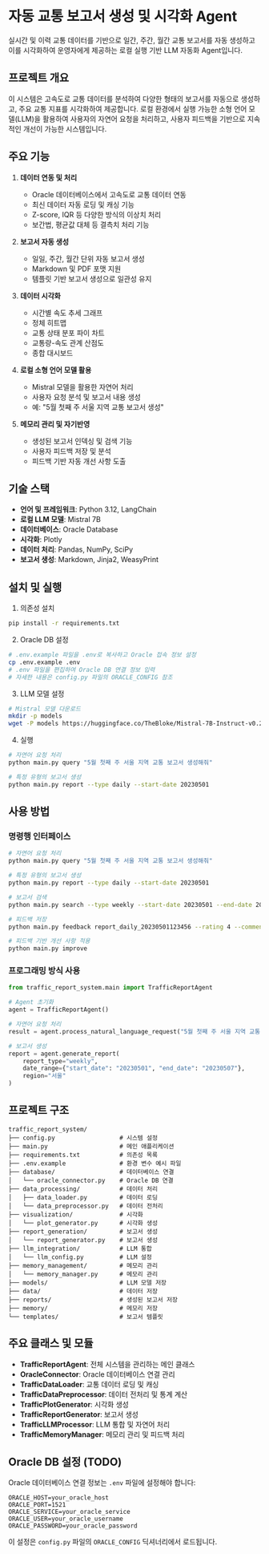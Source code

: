 # 자동 교통 보고서 생성 및 시각화 Agent

실시간 및 이력 교통 데이터를 기반으로 일간, 주간, 월간 교통 보고서를 자동 생성하고 이를 시각화하여 운영자에게 제공하는 로컬 실행 기반 LLM 자동화 Agent입니다.

## 프로젝트 개요

이 시스템은 고속도로 교통 데이터를 분석하여 다양한 형태의 보고서를 자동으로 생성하고, 주요 교통 지표를 시각화하여 제공합니다. 로컬 환경에서 실행 가능한 소형 언어 모델(LLM)을 활용하여 사용자의 자연어 요청을 처리하고, 사용자 피드백을 기반으로 지속적인 개선이 가능한 시스템입니다.

## 주요 기능

1. **데이터 연동 및 처리**
   - Oracle 데이터베이스에서 고속도로 교통 데이터 연동
   - 최신 데이터 자동 로딩 및 캐싱 기능
   - Z-score, IQR 등 다양한 방식의 이상치 처리
   - 보간법, 평균값 대체 등 결측치 처리 기능

2. **보고서 자동 생성**
   - 일일, 주간, 월간 단위 자동 보고서 생성
   - Markdown 및 PDF 포맷 지원
   - 템플릿 기반 보고서 생성으로 일관성 유지

3. **데이터 시각화**
   - 시간별 속도 추세 그래프
   - 정체 히트맵
   - 교통 상태 분포 파이 차트
   - 교통량-속도 관계 산점도
   - 종합 대시보드

4. **로컬 소형 언어 모델 활용**
   - Mistral 모델을 활용한 자연어 처리
   - 사용자 요청 분석 및 보고서 내용 생성
   - 예: "5월 첫째 주 서울 지역 교통 보고서 생성"

5. **메모리 관리 및 자기반영**
   - 생성된 보고서 인덱싱 및 검색 기능
   - 사용자 피드백 저장 및 분석
   - 피드백 기반 자동 개선 사항 도출

## 기술 스택

- **언어 및 프레임워크**: Python 3.12, LangChain
- **로컬 LLM 모델**: Mistral 7B
- **데이터베이스**: Oracle Database
- **시각화**: Plotly
- **데이터 처리**: Pandas, NumPy, SciPy
- **보고서 생성**: Markdown, Jinja2, WeasyPrint

## 설치 및 실행

1. 의존성 설치
```bash
pip install -r requirements.txt
```

2. Oracle DB 설정
```bash
# .env.example 파일을 .env로 복사하고 Oracle 접속 정보 설정
cp .env.example .env
# .env 파일을 편집하여 Oracle DB 연결 정보 입력
# 자세한 내용은 config.py 파일의 ORACLE_CONFIG 참조
```

3. LLM 모델 설정
```bash
# Mistral 모델 다운로드
mkdir -p models
wget -P models https://huggingface.co/TheBloke/Mistral-7B-Instruct-v0.2-GGUF/resolve/main/mistral-7b-instruct-v0.2.Q4_K_M.gguf
```

4. 실행
```bash
# 자연어 요청 처리
python main.py query "5월 첫째 주 서울 지역 교통 보고서 생성해줘"

# 특정 유형의 보고서 생성
python main.py report --type daily --start-date 20230501
```

## 사용 방법

### 명령행 인터페이스

```bash
# 자연어 요청 처리
python main.py query "5월 첫째 주 서울 지역 교통 보고서 생성해줘"

# 특정 유형의 보고서 생성
python main.py report --type daily --start-date 20230501

# 보고서 검색
python main.py search --type weekly --start-date 20230501 --end-date 20230507

# 피드백 저장
python main.py feedback report_daily_20230501123456 --rating 4 --comment "시각화가 잘 되어 있습니다"

# 피드백 기반 개선 사항 적용
python main.py improve
```

### 프로그래밍 방식 사용

```python
from traffic_report_system.main import TrafficReportAgent

# Agent 초기화
agent = TrafficReportAgent()

# 자연어 요청 처리
result = agent.process_natural_language_request("5월 첫째 주 서울 지역 교통 보고서 생성해줘")

# 보고서 생성
report = agent.generate_report(
    report_type="weekly",
    date_range={"start_date": "20230501", "end_date": "20230507"},
    region="서울"
)
```

## 프로젝트 구조

```
traffic_report_system/
├── config.py                  # 시스템 설정
├── main.py                    # 메인 애플리케이션
├── requirements.txt           # 의존성 목록
├── .env.example               # 환경 변수 예시 파일
├── database/                  # 데이터베이스 연결
│   └── oracle_connector.py    # Oracle DB 연결
├── data_processing/           # 데이터 처리
│   ├── data_loader.py         # 데이터 로딩
│   └── data_preprocessor.py   # 데이터 전처리
├── visualization/             # 시각화
│   └── plot_generator.py      # 시각화 생성
├── report_generation/         # 보고서 생성
│   └── report_generator.py    # 보고서 생성
├── llm_integration/           # LLM 통합
│   └── llm_config.py          # LLM 설정
├── memory_management/         # 메모리 관리
│   └── memory_manager.py      # 메모리 관리
├── models/                    # LLM 모델 저장
├── data/                      # 데이터 저장
├── reports/                   # 생성된 보고서 저장
├── memory/                    # 메모리 저장
└── templates/                 # 보고서 템플릿
```

## 주요 클래스 및 모듈

- **TrafficReportAgent**: 전체 시스템을 관리하는 메인 클래스
- **OracleConnector**: Oracle 데이터베이스 연결 관리
- **TrafficDataLoader**: 교통 데이터 로딩 및 캐싱
- **TrafficDataPreprocessor**: 데이터 전처리 및 통계 계산
- **TrafficPlotGenerator**: 시각화 생성
- **TrafficReportGenerator**: 보고서 생성
- **TrafficLLMProcessor**: LLM 통합 및 자연어 처리
- **TrafficMemoryManager**: 메모리 관리 및 피드백 처리

## Oracle DB 설정 (TODO)

Oracle 데이터베이스 연결 정보는 `.env` 파일에 설정해야 합니다:

```
ORACLE_HOST=your_oracle_host
ORACLE_PORT=1521
ORACLE_SERVICE=your_oracle_service
ORACLE_USER=your_oracle_username
ORACLE_PASSWORD=your_oracle_password
```

이 설정은 `config.py` 파일의 `ORACLE_CONFIG` 딕셔너리에서 로드됩니다.
